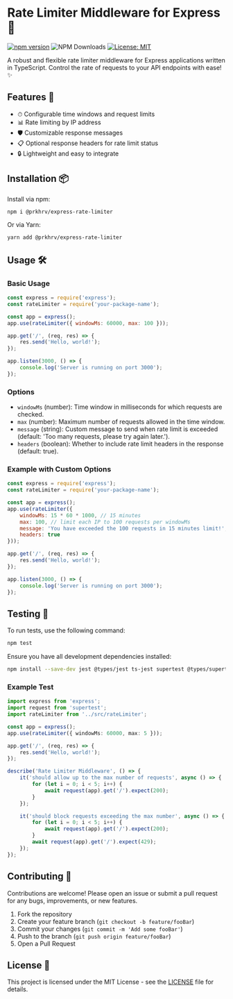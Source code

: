 # Rate Limiter Middleware for Express 🚀

[![npm version](https://badge.fury.io/js/@prkhrv%2Fexpress-rate-limiter.svg)](https://badge.fury.io/js/@prkhrv%2Fexpress-rate-limiter)
![NPM Downloads](https://img.shields.io/npm/dm/%40prkhrv%2Fexpress-rate-limiter)
[![License: MIT](https://img.shields.io/badge/License-MIT-yellow.svg)](https://opensource.org/licenses/MIT)

A robust and flexible rate limiter middleware for Express applications written in TypeScript. Control the rate of requests to your API endpoints with ease! ✨

## Features 🌟

- ⏱ Configurable time windows and request limits
- 📊 Rate limiting by IP address
- 🛡 Customizable response messages
- 📋 Optional response headers for rate limit status
- 🔒 Lightweight and easy to integrate

## Installation 📦

Install via npm:

```bash
npm i @prkhrv/express-rate-limiter
```

Or via Yarn:

```bash
yarn add @prkhrv/express-rate-limiter
```

## Usage 🛠

### Basic Usage

```javascript
const express = require('express');
const rateLimiter = require('your-package-name');

const app = express();
app.use(rateLimiter({ windowMs: 60000, max: 100 }));

app.get('/', (req, res) => {
    res.send('Hello, world!');
});

app.listen(3000, () => {
    console.log('Server is running on port 3000');
});
```

### Options

- `windowMs` (number): Time window in milliseconds for which requests are checked.
- `max` (number): Maximum number of requests allowed in the time window.
- `message` (string): Custom message to send when rate limit is exceeded (default: 'Too many requests, please try again later.').
- `headers` (boolean): Whether to include rate limit headers in the response (default: true).

### Example with Custom Options

```javascript
const express = require('express');
const rateLimiter = require('your-package-name');

const app = express();
app.use(rateLimiter({
    windowMs: 15 * 60 * 1000, // 15 minutes
    max: 100, // limit each IP to 100 requests per windowMs
    message: 'You have exceeded the 100 requests in 15 minutes limit!', 
    headers: true
}));

app.get('/', (req, res) => {
    res.send('Hello, world!');
});

app.listen(3000, () => {
    console.log('Server is running on port 3000');
});
```

## Testing 🧪

To run tests, use the following command:

```bash
npm test
```

Ensure you have all development dependencies installed:

```bash
npm install --save-dev jest @types/jest ts-jest supertest @types/supertest
```

### Example Test

```typescript
import express from 'express';
import request from 'supertest';
import rateLimiter from '../src/rateLimiter';

const app = express();
app.use(rateLimiter({ windowMs: 60000, max: 5 }));

app.get('/', (req, res) => {
    res.send('Hello, world!');
});

describe('Rate Limiter Middleware', () => {
    it('should allow up to the max number of requests', async () => {
        for (let i = 0; i < 5; i++) {
            await request(app).get('/').expect(200);
        }
    });

    it('should block requests exceeding the max number', async () => {
        for (let i = 0; i < 5; i++) {
            await request(app).get('/').expect(200);
        }
        await request(app).get('/').expect(429);
    });
});
```

## Contributing 🤝

Contributions are welcome! Please open an issue or submit a pull request for any bugs, improvements, or new features.

1. Fork the repository
2. Create your feature branch (`git checkout -b feature/fooBar`)
3. Commit your changes (`git commit -m 'Add some fooBar'`)
4. Push to the branch (`git push origin feature/fooBar`)
5. Open a Pull Request

## License 📄

This project is licensed under the MIT License - see the [LICENSE](LICENSE) file for details.

